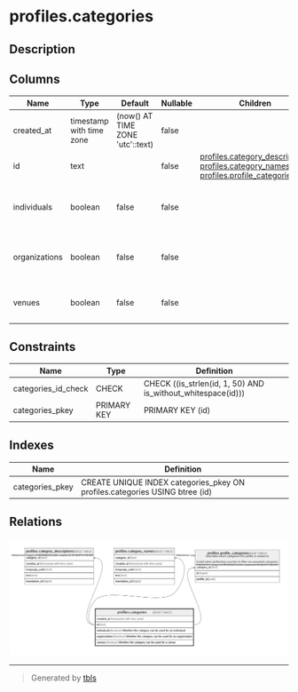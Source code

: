 # profiles.categories

## Description

## Columns

| Name | Type | Default | Nullable | Children | Parents | Comment |
| ---- | ---- | ------- | -------- | -------- | ------- | ------- |
| created_at | timestamp with time zone | (now() AT TIME ZONE 'utc'::text) | false |  |  |  |
| id | text |  | false | [profiles.category_descriptions](profiles.category_descriptions.md) [profiles.category_names](profiles.category_names.md) [profiles.profile_categories](profiles.profile_categories.md) |  |  |
| individuals | boolean | false | false |  |  | Whether the category can be used for an individual |
| organizations | boolean | false | false |  |  | Whether the category can be used for an organization |
| venues | boolean | false | false |  |  | Whether the category can be used for a venue |

## Constraints

| Name | Type | Definition |
| ---- | ---- | ---------- |
| categories_id_check | CHECK | CHECK ((is_strlen(id, 1, 50) AND is_without_whitespace(id))) |
| categories_pkey | PRIMARY KEY | PRIMARY KEY (id) |

## Indexes

| Name | Definition |
| ---- | ---------- |
| categories_pkey | CREATE UNIQUE INDEX categories_pkey ON profiles.categories USING btree (id) |

## Relations

![er](profiles.categories.png)

---

> Generated by [tbls](https://github.com/k1LoW/tbls)
